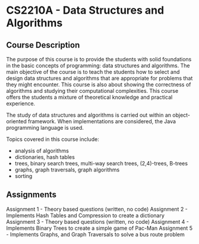 # CS2210A - Data Structures and Algorithms

## Course Description
The purpose of this course is to provide the students with solid foundations in the basic concepts of programming: data structures and algorithms. The main objective of the course is to teach the students how to select and design data structures and algorithms that are appropriate for problems that they might encounter. This course is also about showing the correctness of algorithms and studying their computational complexities. This course offers the students a mixture of theoretical knowledge and practical experience.

The study of data structures and algorithms is carried out within an object-oriented framework. When implementations are considered, the Java programming language is used.

Topics covered in this course include:
- analysis of algorithms
- dictionaries, hash tables
- trees, binary search trees, multi-way search trees, (2,4)-trees, B-trees
- graphs, graph traversals, graph algorithms
- sorting

## Assignments
Assignment 1 - Theory based questions (written, no code)
Assignment 2 - Implements Hash Tables and Compression to create a dictionary
Assignment 3 - Theory based questions (written, no code)
Assignment 4 - Implements Binary Trees to create a simple game of Pac-Man
Assignment 5 - Implements Graphs, and Graph Traversals to solve a bus route problem